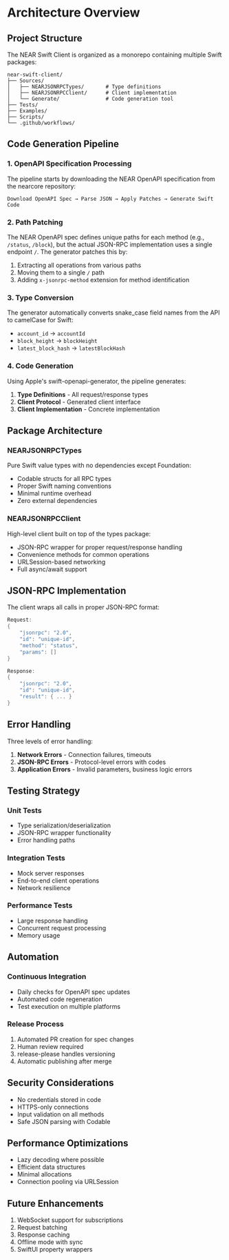 # Architecture Overview

## Project Structure

The NEAR Swift Client is organized as a monorepo containing multiple Swift packages:

```
near-swift-client/
├── Sources/
│   ├── NEARJSONRPCTypes/       # Type definitions
│   ├── NEARJSONRPCClient/      # Client implementation
│   └── Generate/               # Code generation tool
├── Tests/
├── Examples/
├── Scripts/
└── .github/workflows/
```

## Code Generation Pipeline

### 1. OpenAPI Specification Processing

The pipeline starts by downloading the NEAR OpenAPI specification from the nearcore repository:

```
Download OpenAPI Spec → Parse JSON → Apply Patches → Generate Swift Code
```

### 2. Path Patching

The NEAR OpenAPI spec defines unique paths for each method (e.g., `/status`, `/block`), but the actual JSON-RPC implementation uses a single endpoint `/`. The generator patches this by:

1. Extracting all operations from various paths
2. Moving them to a single `/` path
3. Adding `x-jsonrpc-method` extension for method identification

### 3. Type Conversion

The generator automatically converts snake_case field names from the API to camelCase for Swift:

- `account_id` → `accountId`
- `block_height` → `blockHeight`
- `latest_block_hash` → `latestBlockHash`

### 4. Code Generation

Using Apple's swift-openapi-generator, the pipeline generates:

1. **Type Definitions** - All request/response types
2. **Client Protocol** - Generated client interface
3. **Client Implementation** - Concrete implementation

## Package Architecture

### NEARJSONRPCTypes

Pure Swift value types with no dependencies except Foundation:

- Codable structs for all RPC types
- Proper Swift naming conventions
- Minimal runtime overhead
- Zero external dependencies

### NEARJSONRPCClient

High-level client built on top of the types package:

- JSON-RPC wrapper for proper request/response handling
- Convenience methods for common operations
- URLSession-based networking
- Full async/await support

## JSON-RPC Implementation

The client wraps all calls in proper JSON-RPC format:

```swift
Request:
{
    "jsonrpc": "2.0",
    "id": "unique-id",
    "method": "status",
    "params": []
}

Response:
{
    "jsonrpc": "2.0",
    "id": "unique-id",
    "result": { ... }
}
```

## Error Handling

Three levels of error handling:

1. **Network Errors** - Connection failures, timeouts
2. **JSON-RPC Errors** - Protocol-level errors with codes
3. **Application Errors** - Invalid parameters, business logic errors

## Testing Strategy

### Unit Tests
- Type serialization/deserialization
- JSON-RPC wrapper functionality
- Error handling paths

### Integration Tests
- Mock server responses
- End-to-end client operations
- Network resilience

### Performance Tests
- Large response handling
- Concurrent request processing
- Memory usage

## Automation

### Continuous Integration
- Daily checks for OpenAPI spec updates
- Automated code regeneration
- Test execution on multiple platforms

### Release Process
1. Automated PR creation for spec changes
2. Human review required
3. release-please handles versioning
4. Automatic publishing after merge

## Security Considerations

- No credentials stored in code
- HTTPS-only connections
- Input validation on all methods
- Safe JSON parsing with Codable

## Performance Optimizations

- Lazy decoding where possible
- Efficient data structures
- Minimal allocations
- Connection pooling via URLSession

## Future Enhancements

1. WebSocket support for subscriptions
2. Request batching
3. Response caching
4. Offline mode with sync
5. SwiftUI property wrappers